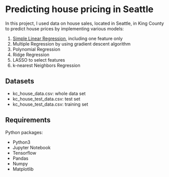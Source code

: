 # Predicting house pricing in Seattle

In this project, I used data on house sales, located in Seattle, in King County to predict house prices by implementing various models:

1. [Simple Linear Regression](https://github.com/hsuanhao/Projects/blob/master/Predicting%20house%20pricing%20in%20Seattle/Simple_Linear_Regression.ipynb), including one feature only
2. Multiple Regression by using gradient descent algorithm
3. Polynomial Regression
4. Ridge Regression
5. LASSO to select features
6. k-nearest Neighbors Regression

## Datasets
- kc_house_data.csv: whole data set
- kc_house_test_data.csv: test set
- kc_house_test_data.csv: training set

## Requirements

Python packages:
- Python3
- Jupyter Notebook
- Tensorflow
- Pandas
- Numpy
- Matplotlib
